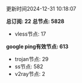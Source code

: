 更新时间2024-12-31 10:18:07

**总订阅: 22**
**总节点: 5828**
- vless节点: 17

**google ping有效节点: 613**
- trojan节点: 29
- ss节点: 582
- v2ray节点: 2

